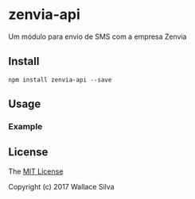 # zenvia-api

Um módulo para envio de SMS com a empresa Zenvia

## Install

    npm install zenvia-api --save
    
## Usage

### Example


## License

The [MIT License](http://opensource.org/licenses/MIT)

Copyright (c) 2017 Wallace Silva
